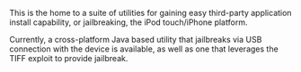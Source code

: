 This is the home to a suite of utilities for gaining easy third-party application install capability, or jailbreaking, the iPod touch/iPhone platform.

Currently, a cross-platform Java based utility that jailbreaks via USB connection with the device is available, as well as one that leverages the TIFF exploit to provide jailbreak.